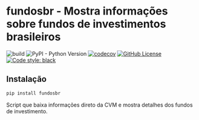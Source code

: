 # fundosbr - Mostra informações sobre fundos de investimentos brasileiros

![build](https://github.com/thobiast/fundosbr/workflows/build/badge.svg)
![PyPI - Python Version](https://img.shields.io/pypi/pyversions/fundosbr)
[![codecov](https://codecov.io/gh/thobiast/fundosbr/branch/master/graph/badge.svg)](https://codecov.io/gh/thobiast/fundosbr)
[![GitHub License](https://img.shields.io/github/license/thobiast/fundosbr)](https://github.com/thobiast/fundosbr/blob/master/LICENSE)
[![Code style: black](https://img.shields.io/badge/code%20style-black-000000.svg)](https://github.com/psf/black)


## Instalação

```bash
pip install fundosbr
```

Script que baixa informações direto da CVM e mostra detalhes dos fundos de investimento.

